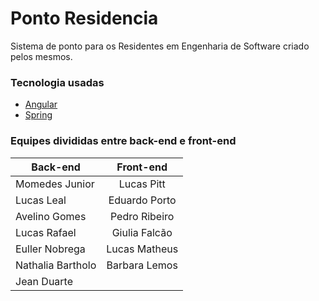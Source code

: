# Ponto Residencia

Sistema de ponto para os Residentes em Engenharia de Software
criado pelos mesmos.

### Tecnologia usadas
* [Angular](https://angular.io/)
* [Spring](https://spring.io/)


### Equipes divididas entre back-end e front-end
| Back-end     | Front-end      |
| ------------- |:-------------:|
| Momedes Junior     | Lucas Pitt    |
| Lucas Leal         | Eduardo Porto |
| Avelino Gomes      | Pedro Ribeiro |
| Lucas Rafael       | Giulia Falcão |
| Euller Nobrega     | Lucas Matheus |
| Nathalia Bartholo  | Barbara Lemos |
| Jean Duarte        ||
